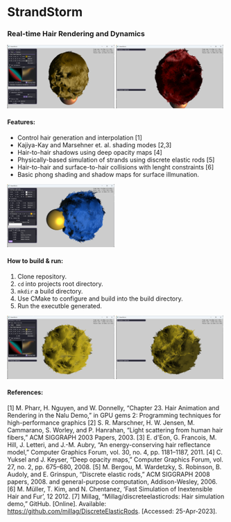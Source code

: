 # StrandStorm
### Real-time Hair Rendering and Dynamics
<img src="./images/1.png" width=49%> <img src="./images/2.png" width=49%>

#### Features:
- Control hair generation and interpolation [1]
- Kajiya-Kay and Marsehner et. al. shading modes [2,3]
- Hair-to-hair shadows using deep opacity maps [4]
- Physically-based simulation of strands using discrete elastic rods [5]
- Hair-to-hair and surface-to-hair collisions with lenght constraints [6]
- Basic phong shading and shadow maps for surface illmunation.

<img src="./images/3.png" width=49%>

#### How to build & run:
1. Clone repository.
2. `cd` into projects root directory. 
3. `mkdir` a build directory.
4. Use CMake to configure and build into the build directory.
5. Run the executble generated.

<img src="./images/5.png" width=49%> <img src="./images/4.png" width=49%>

#### References:

[1] M. Pharr, H. Nguyen, and W. Donnelly, “Chapter 23. Hair Animation and Rendering in the Nalu Demo,” in GPU gems 2: Programming techniques for high-performance graphics
[2] S. R. Marschner, H. W. Jensen, M. Cammarano, S. Worley, and P. Hanrahan, “Light scattering from human hair fibers,” ACM SIGGRAPH 2003 Papers, 2003. 
[3] E. d'Eon, G. Francois, M. Hill, J. Letteri, and J.-M. Aubry, “An energy-conserving hair reflectance model,” Computer Graphics Forum, vol. 30, no. 4, pp. 1181–1187, 2011. 
[4] C. Yuksel and J. Keyser, “Deep opacity maps,” Computer Graphics Forum, vol. 27, no. 2, pp. 675–680, 2008.
[5] M. Bergou, M. Wardetzky, S. Robinson, B. Audoly, and E. Grinspun, “Discrete elastic rods,” ACM SIGGRAPH 2008 papers, 2008.  and general-purpose computation, Addison-Wesley, 2006. 
[6] M. Müller, T. Kim, and N. Chentanez, ‘Fast Simulation of Inextensible Hair and Fur’, 12 2012.
[7] Millag, “Millag/discreteelasticrods: Hair simulation demo,” GitHub. [Online]. Available: https://github.com/millag/DiscreteElasticRods. [Accessed: 25-Apr-2023]. 